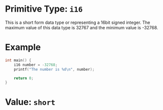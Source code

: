 # Primitive Type: `i16`
This is a short form data type or representing a 16bit signed integer.
The maximum value of this data type is 32767 and the minimum value is -32768.

# Example
```cpp
int main() {
    i16 number = -32768;
    printf("The number is %d\n", number);

    return 0;
}
```

# Value: `short`
